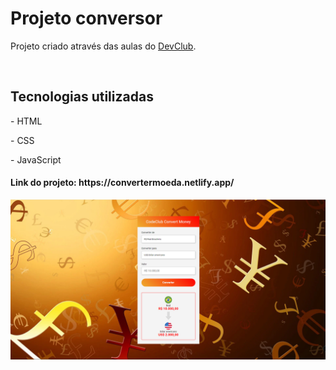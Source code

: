 <h1>Projeto conversor</h1>
<p>Projeto criado através das aulas do <a href="https://rodolfomori.com.br/devclub/">DevClub</a>.</p>
<br>
<h2>Tecnologias utilizadas</h2>
<p>- HTML</p>
<p>- CSS</p>
<p>- JavaScript</p>
<h4>Link do projeto: https://convertermoeda.netlify.app/</h4>
<img src="https://github.com/ericktanaka/Projeto-conversor/blob/master/Assets/Screenshot.png?raw=true">
